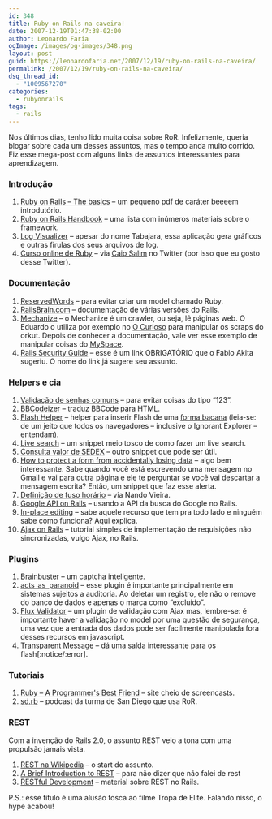 ```yaml
---
id: 348
title: Ruby on Rails na caveira!
date: 2007-12-19T01:47:38-02:00
author: Leonardo Faria
ogImage: /images/og-images/348.png
layout: post
guid: https://leonardofaria.net/2007/12/19/ruby-on-rails-na-caveira/
permalink: /2007/12/19/ruby-on-rails-na-caveira/
dsq_thread_id:
  - "1009567270"
categories:
  - rubyonrails
tags:
  - rails
---
```

Nos últimos dias, tenho lido muita coisa sobre RoR. Infelizmente, queria blogar sobre cada um desses assuntos, mas o tempo anda muito corrido. Fiz esse mega-post com alguns links de assuntos interessantes para aprendizagem.

### Introdução

  1. [Ruby on Rails – The basics](http://www.fearoffish.co.uk/assets/2006/12/27/fof_training_handout.pdf) – um pequeno pdf de caráter beeeem introdutório.
  2. [Ruby on Rails Handbook](http://railshandbook.com/) – uma lista com inúmeros materiais sobre o framework.
  3. [Log Visualizer](http://railslogvislzr.rubyforge.org/) – apesar do nome Tabajara, essa aplicação gera gráficos e outras firulas dos seus arquivos de log.
  4. [Curso online de Ruby](http://rubylearning.com/satishtalim/tutorial.html) – via [Caio Salim](http://twitter.com/caiosalim) no Twitter (por isso que eu gosto desse Twitter).

### Documentação

  1. [ReservedWords](http://wiki.rubyonrails.com/rails/pages/ReservedWords) – para evitar criar um model chamado Ruby.
  2. [RailsBrain.com](http://www.railsbrain.com/) – documentação de várias versões do Rails.
  3. [Mechanize](http://mechanize.rubyforge.org/mechanize/) – o Mechanize é um crawler, ou seja, lê páginas web. O Eduardo o utiliza por exemplo no [O Curioso](http://www.ocurioso.com) para manipular os scraps do orkut. Depois de conhecer a documentação, vale ver esse exemplo de manipular coisas do [MySpace](http://jystewart.net/process/2007/04/avoiding-myspace-or-automating-myspace-updates-with-wwwmechanize/).
  4. [Rails Security Guide](http://www.quarkruby.com/2007/9/20/ruby-on-rails-security-guide) – esse é um link OBRIGATÓRIO que o Fabio Akita sugeriu. O nome do link já sugere seu assunto.

### Helpers e cia

  1. [Validação de senhas comuns](http://www.eribium.org/wp-content/uploads/2007/01/common_passwords.txt) – para evitar coisas do tipo &#8220;123&#8221;.
  2. [BBCodeizer](http://agtools.rubyforge.org/bbcodeizer/) – traduz BBCode para HTML.
  3. [Flash Helper](http://blog.lipsiasoft.org/articles/2007/05/30/flash-helper) – helper para inserir Flash de uma [forma bacana](http://blog.deconcept.com/swfobject) (leia-se: de um jeito que todos os navegadores – inclusive o Ignorant Explorer – entendam).
  4. [Live search](http://snippets.dzone.com/posts/show/1691) – um snippet meio tosco de como fazer um live search.
  5. [Consulta valor de SEDEX](http://forum.rubyonbr.org/forums/14/topics/2510) – outro snippet que pode ser útil.
  6. [How to protect a form from accidentally losing data](http://blog.wolfman.com/articles/2006/11/14/how-to-protect-a-form-from-accidentally-losing-data) – algo bem interessante. Sabe quando você está escrevendo uma mensagem no Gmail e vai para outra página e ele te perguntar se você vai descartar a mensagem escrita? Então, um snippet que faz esse alerta.
  7. [Definição de fuso horário](http://simplesideias.com.br/definindo-o-fuso-horario-no-rails/) – via Nando Vieira.
  8. [Google API on Rails](http://textsnippets.com/posts/show/43) – usando a API da busca do Google no Rails.
  9. [In-place editing](http://blog.codahale.com/2006/01/14/a-rails-howto-simplify-in-place-editing-with-scriptaculous/) – sabe aquele recurso que tem pra todo lado e ninguém sabe como funciona? Aqui explica.
 10. [Ajax on Rails](http://www.onlamp.com/pub/a/onlamp/2005/06/09/rails_ajax.html) – tutorial simples de implementação de requisições não sincronizadas, vulgo Ajax, no Rails.

### Plugins

  1. [Brainbuster](http://code.google.com/p/robsanheim/wiki/BrainBuster) – um captcha inteligente.
  2. [acts\_as\_paranoid](http://blog.riopro.com.br/2007/12/05/marcando-um-registro-como-excluido-ao-inves-de-excluir-acts_as_paranoid/) – esse plugin é importante principalmente em sistemas sujeitos a auditoria. Ao deletar um registro, ele não o remove do banco de dados e apenas o marca como &#8220;excluído&#8221;.
  3. [Flux Validator](http://agilewebdevelopment.com/plugins/flux_validator) – um plugin de validação com Ajax mas, lembre-se: é importante haver a validação no model por uma questão de segurança, uma vez que a entrada dos dados pode ser facilmente manipulada fora desses recursos em javascript.
  4. [Transparent Message](http://transparent-message.xilinus.com/) – dá uma saída interessante para os flash[:notice/:error].

### Tutoriais

  1. [Ruby – A Programmer's Best Friend](http://www.bestechvideos.com/category/development/ruby/) – site cheio de screencasts.
  2. [sd.rb](http://podcast.sdruby.com/) – podcast da turma de San Diego que usa RoR.

### REST

Com a invenção do Rails 2.0, o assunto REST veio a tona com uma propulsão jamais vista.

  1. [REST na Wikipedia](http://pt.wikipedia.org/wiki/REST) – o start do assunto.
  2. [A Brief Introduction to REST](http://www.infoq.com/articles/rest-introduction) – para não dizer que não falei de rest
  3. [RESTful Development](http://www.scribd.com/doc/47562/restful-development) – material sobre REST no Rails.

P.S.: esse título é uma alusão tosca ao filme Tropa de Elite. Falando nisso, o hype acabou!
